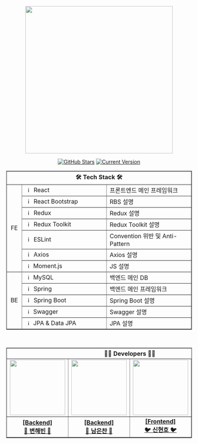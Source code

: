 <div align="center">
<img src="https://user-images.githubusercontent.com/112257466/209065559-f5e0904f-c978-4a25-92d6-0ab171e8a3eb.png" width="400px"/>
<br/>

[![GitHub Stars](https://img.shields.io/github/stars/InQ-InQ-InQ-InQ-InQ/KUBS?style=for-the-badge)](https://github.com/InQ-InQ-InQ-InQ-InQ/KUBS/stargazers) [![Current Version](https://img.shields.io/badge/version-Beta-black?style=for-the-badge)](https://google.co.kr)

</div>

  <!-- Frontend Stack -->
<table border=""4>
  <th align="center" colspan="3">🛠 Tech Stack 🛠</th>
  <tr>
    <td rowspan="7" align="center" width="8%">FE</td>
    <td width="45%"><img src="https://upload.wikimedia.org/wikipedia/commons/thumb/a/a7/React-icon.svg/2300px-React-icon.svg.png" width="15px" alt="_icon"/>&nbsp;&nbsp;React</td>
    <td width="45%">프론트엔드 메인 프레임워크</td>
  </tr>
  <tr>
    <td><img src="https://user-images.githubusercontent.com/112257466/209071362-a99be5b3-c9f9-46f2-a12d-d078f59099dd.svg" width="15px" alt="_icon" />&nbsp;&nbsp;React Bootstrap</td>
    <td>RBS 설명</td>
  </tr>
  <tr>
    <td><img src="https://img.icons8.com/color/480/redux.png" width="15px" alt="_icon" />&nbsp;&nbsp;Redux</td>
    <td>Redux 설명</td>
  </tr>
  <tr>
    <td><img src="https://img.icons8.com/color/480/redux.png" width="15px" alt="_icon" />&nbsp;&nbsp;Redux Toolkit</td>
    <td>Redux Toolkit 설명</td>
  </tr>
    <tr>
      <td><img src="https://upload.wikimedia.org/wikipedia/commons/thumb/e/e3/ESLint_logo.svg/1200px-ESLint_logo.svg.png" width="15px" alt="_icon" />&nbsp;&nbsp;ESLint</td>
    <td>Convention 위반 및 Anti-Pattern</td>
  </tr>
  <tr>
    <td><img src="https://user-images.githubusercontent.com/112257466/209071958-ca6f5a8f-a61a-4b27-88f4-f6ac84808430.png" width="15px" alt="_icon" />&nbsp;&nbsp;Axios</td>
    <td>Axios 설명</td>
  </tr>
	    <tr>
    <td><img src="https://user-images.githubusercontent.com/112257466/209077244-27be08d0-85f9-4bdc-9efc-c2bf7b6e1229.png" width="14px" alt="_icon" />&nbsp;&nbsp;Moment.js</td>
    <td>JS 설명</td>
	</tr>



  <!-- Backend Stack -->
  <tr>
    <td rowspan="6" align="center">BE</td>
	<tr>
    <td><img src="https://user-images.githubusercontent.com/112257466/209078356-d9120e3d-9498-4ee4-a38d-139a263910f4.png" width="14px" alt="_icon" />&nbsp;&nbsp;MySQL</td>
    <td>백엔드 메인 DB</td>
  </tr>
    <td><img src="https://user-images.githubusercontent.com/112257466/209075018-0a1f7f14-a910-4d16-a4e4-51929b99e1ae.png" width="15px" alt="_icon" />&nbsp;&nbsp;Spring</td>
    <td>백엔드 메인 프레임워크</td>
  </tr>
  <tr>
    <td><img src="https://user-images.githubusercontent.com/112257466/209075280-78be8487-7d6a-485c-92a8-d6677f0caab9.png" width="15px" alt="_icon" />&nbsp;&nbsp;Spring Boot</td>
    <td>Spring Boot 설명</td>
    <tr>
    <td><img src="https://user-images.githubusercontent.com/112257466/209077939-bb9dadca-0e8b-421d-b5df-c44bd3c38a1a.png" width="14px" alt="_icon" />&nbsp;&nbsp;Swagger</td>
    <td>Swagger 설명</td>
  </tr>
    </tr>
    <tr>
    <td><img src="https://user-images.githubusercontent.com/112257466/209076523-777fe02a-455f-48a0-a4b1-aeb9fff17b10.png" width="14px" alt="_icon" />&nbsp;&nbsp;JPA & Data JPA</td>
    <td>JPA 설명</td>
  </tr>
</table>
</div>
<br/>

</div>
<table border=""4 width="100%">
  <th align="center" colspan="4" width=>🧑‍💻 Developers 🧑‍💻</th>
  </tr>
  <tr>
   <td align="center"><a href="https://github.com/h-beeen"><img src="https://avatars.githubusercontent.com/u/112257466?v=4" width="150px; style="vertical-align:top" alt=""/>
   
   <td align="center"><a href="https://github.com/eunchannam"><img src="https://avatars.githubusercontent.com/u/75837025?v=4" width="150px;" style="vertical-align:top" alt=""/>

   <td align="center"><a href="https://github.com/SWARVY"><img src="https://avatars.githubusercontent.com/u/53262430?v=4" width="150px;" style="vertical-align:top" alt=""/>

   <td align="center"><a href="https://github.com/rheefine"><img src="https://avatars.githubusercontent.com/u/109448186?v=4" width="150px;" style="vertical-align:top" alt=""/>
  </tr>

  <tr>
  <td align="center"><a href="https://github.com/h-beeen"><b>[Backend]<br/>🐧 변해빈 🐧</b></a></td>
  <td align="center"><a href="https://github.com/eunchannam"><b>[Backend]</br>🐤 남은찬 🐤</b></a></td>
  <td align="center"><a href="https://github.com/eofrkam"><b>[Frontend]<br/>🐦 신현호 🐦</b></br></a></td>
  <td align="center"><a href="https://github.com/juhyulee"><b>[Frontend]<br/>🐺 이동현 🐺</b><br/></a></td>
  </tr>
</table>
</div>
<br/>

